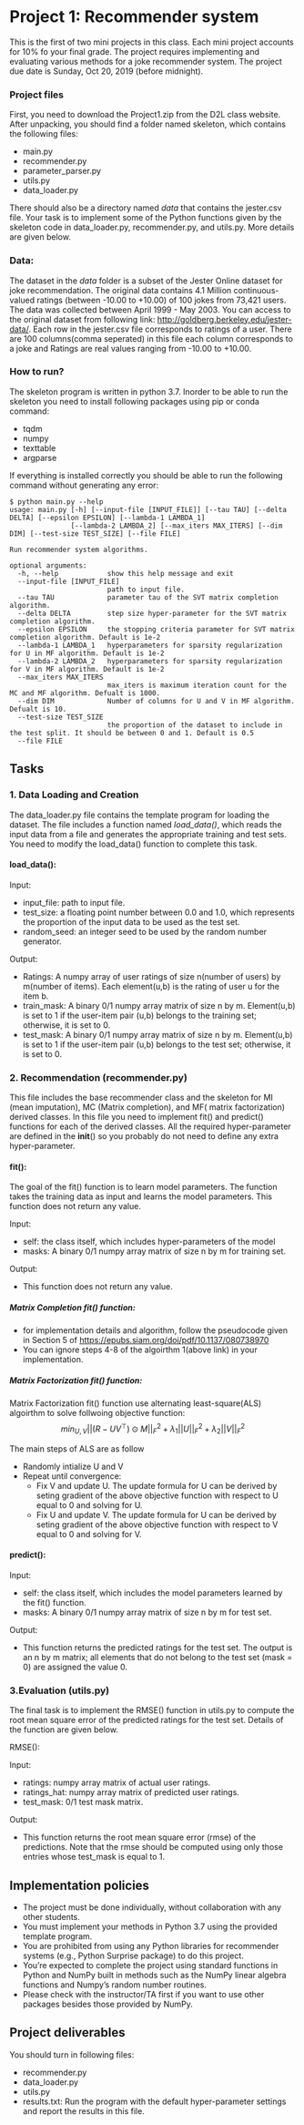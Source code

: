 # Project 1: Recommender system 

This is the first of two mini projects in this class. Each mini project accounts for 10% fo your final grade. The project requires implementing and evaluating various methods for a joke recommender system. The project due date is Sunday, Oct 20, 2019 (before midnight).

### Project files
First, you need to download the Project1.zip from the D2L class website. After unpacking, you should find a folder named skeleton, which contains the following files:
* main.py
* recommender.py
* parameter_parser.py
* utils.py
* data_loader.py

There should also be a directory named *data* that contains the  jester.csv file. Your task is to implement some of the Python functions given by the skeleton code in data_loader.py, recommender.py, and utils.py. More details are given below. 

### Data:
The dataset in the *data* folder is a subset of the Jester Online dataset for joke recommendation. The original data contains 4.1 Million continuous-valued ratings (between -10.00 to +10.00) of 100 jokes from 73,421 users. The data was collected between April 1999 - May 2003. You can access to the original dataset from following link: http://goldberg.berkeley.edu/jester-data/. 
 Each row in the jester.csv file corresponds to ratings of a user. There are 100 columns(comma seperated) in this file each column corresponds to a joke and Ratings are real values ranging from -10.00 to +10.00.

### How to run?
The skeleton program is written in python 3.7. Inorder to be able to run the skeleton you need to install following packages using pip or conda command:
- tqdm
- numpy 
- texttable
- argparse

If everything is installed correctly you should be able to run the following command without generating any error:
```shell-script
$ python main.py --help
usage: main.py [-h] [--input-file [INPUT_FILE]] [--tau TAU] [--delta DELTA] [--epsilon EPSILON] [--lambda-1 LAMBDA_1]
               [--lambda-2 LAMBDA_2] [--max_iters MAX_ITERS] [--dim DIM] [--test-size TEST_SIZE] [--file FILE]

Run recommender system algorithms.

optional arguments:
  -h, --help            show this help message and exit
  --input-file [INPUT_FILE]
                        path to input file.
  --tau TAU             parameter tau of the SVT matrix completion algorithm.
  --delta DELTA         step size hyper-parameter for the SVT matrix completion algorithm.
  --epsilon EPSILON     the stopping criteria parameter for SVT matrix completion algorithm. Default is 1e-2
  --lambda-1 LAMBDA_1   hyperparameters for sparsity regularization for U in MF algorithm. Default is 1e-2
  --lambda-2 LAMBDA_2   hyperparameters for sparsity regularization for V in MF algorithm. Default is 1e-2
  --max_iters MAX_ITERS
                        max_iters is maximum iteration count for the MC and MF algorithm. Defualt is 1000.
  --dim DIM             Number of columns for U and V in MF algorithm. Defualt is 10.
  --test-size TEST_SIZE
                        the proportion of the dataset to include in the test split. It should be between 0 and 1. Default is 0.5
  --file FILE
```

## Tasks
### 1. Data Loading and Creation

The data_loader.py file contains the template program for loading the dataset. The file includes a function named *load_data()*, which reads the input data from a file and generates the appropriate training and test sets. You need to modify the load_data() function to complete this task.


#### load_data():
Input:
- input_file: path to input file.
- test_size: a floating point number between 0.0 and 1.0, which represents the proportion of the input data to be used as the test set.
- random_seed:  an integer seed to be used by the random number generator. 

Output:
- Ratings: A numpy array of user ratings of size n(number of users) by m(number of items). Each element(u,b) is the rating of user u for the item b. 
- train_mask:  A binary 0/1 numpy array matrix of size n by m. Element(u,b) is set to 1 if the user-item pair (u,b) belongs to the training set; otherwise, it is set to 0.
- test_mask: A binary 0/1 numpy array matrix of size n by m. Element(u,b) is set to 1 if the user-item pair (u,b) belongs to the test set; otherwise, it is set to 0.

### 2. Recommendation (recommender.py)

This file includes the base recommender class and the skeleton for MI (mean imputation), MC (Matrix completion), and MF( matrix factorization) derived classes. In this file you need to implement fit() and predict() functions for each of the derived classes. All the required  hyper-parameter are defined in the __init__() so you probably do not need to define
any extra hyper-parameter. 

#### fit():
The goal of the fit() function is to learn model parameters. The function takes the training data as input and learns the model parameters. This function does not return any value.

Input:
* self: the class itself, which includes hyper-parameters of the model
* masks: A binary 0/1 numpy array matrix of size n by m for training set.

Output:
* This function does not return any value. 

##### Matrix Completion fit() function:
* for implementation details and algorithm, follow the pseudocode given in Section 5 of
https://epubs.siam.org/doi/pdf/10.1137/080738970
* You can ignore steps 4-8 of the algoirthm 1(above link) in your implementation. 

##### Matrix Factorization fit() function:

Matrix Factorization fit() function use alternating least-square(ALS) algoirthm to solve follwoing objective function:
 $$min_{U,V} ||(R - UV^{\top})\odot M||^2_F + \lambda_1||U||^2_F + \lambda_2 ||V||^2_F $$

The main steps of ALS are as follow 

- Randomly intialize U and V
- Repeat until convergence:
    - Fix V and update U. The update formula for U can be derived by seting gradient of the above objective function with respect to U equal to 0 and solving for U.
    - Fix U and update V. The update formula for U can be derived by seting gradient of the above objective function with respect to V equal to 0 and solving for V.


#### predict():
Input:
* self: the class itself, which includes the model parameters learned by the fit() function.
* masks: A binary 0/1 numpy array matrix of size n by m for test set.

Output:
* This function returns the predicted ratings for the test set. The output is an n by m matrix; all elements that do not belong to the test set (mask = 0) are assigned the value 0. 



### 3.Evaluation (utils.py)

The final task is to implement the RMSE() function in utils.py to compute the root mean square error of the predicted ratings for the test set. Details of the function are given below.

RMSE():

Input:
- ratings:  numpy array matrix of actual user ratings.
- ratings_hat: numpy array matrix of predicted user ratings.
- test_mask:  0/1 test mask matrix. 

Output:
- This function returns the root mean square error (rmse) of the predictions. Note that the rmse should be computed using only those entries whose test_mask is equal to 1.


## Implementation policies

* The project must be done individually, without collaboration with any other students.
* You must implement your methods in Python 3.7 using the provided template program.
* You are prohibited from using any Python libraries for recommender systems (e.g., Python Surprise package) to do this project. 
* You’re expected to complete the project using standard functions in Python and NumPy built in methods such as the NumPy linear algebra functions and Numpy’s random number routines. 
* Please check with the instructor/TA first if you want to use other packages besides those provided by NumPy. 

## Project deliverables
You should turn in following files:
* recommender.py
* data_loader.py
* utils.py
* results.txt: Run the program with the default hyper-parameter settings and report the  results in this file.
